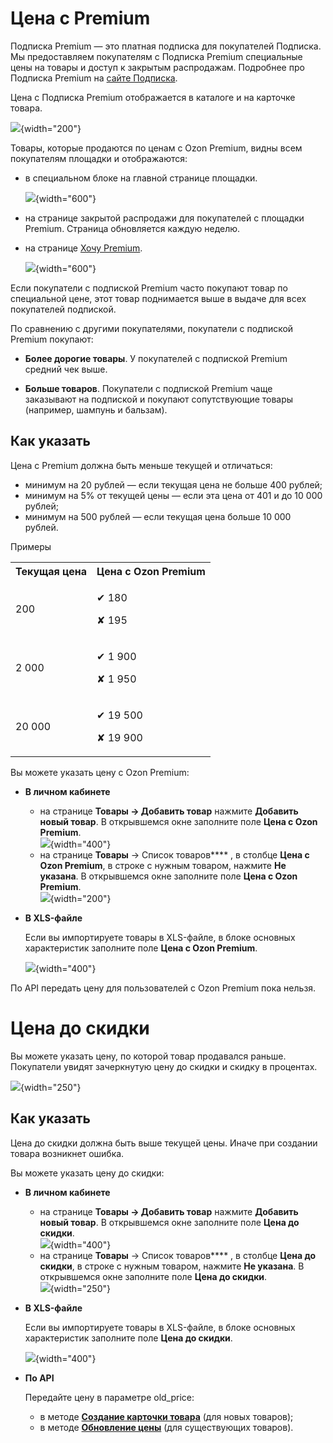 [//]: # (title: Специальные цены)

# Цена с Premium

Подписка Premium — это платная подписка для покупателей Подписка. Мы
предоставляем покупателям с Подписка Premium специальные цены на товары и
доступ к закрытым распродажам. Подробнее про Подписка Premium на [сайте
Подписка](https://www.ozon.ru/highlight/premium/).

Цена с Подписка Premium отображается в каталоге и на карточке товара.

![](123503981.png){width="200"}

Товары, которые продаются по ценам с Ozon Premium, видны всем
покупателям площадки и отображаются:

-   в специальном блоке на главной странице площадки.

    ![](123503982.png){width="600"}

-   на странице закрытой распродажи для покупателей с площадки Premium.
    Страница обновляется каждую неделю.

-   на странице [Хочу Premium](https://www.ozon.ru/highlight/premium/).

    ![](123503983.png){width="600"}

Если покупатели с подпиской Premium часто покупают товар по специальной цене,
этот товар поднимается выше в выдаче для всех покупателей подпиской.

По сравнению с другими покупателями, покупатели с подпиской Premium покупают:

-   **Более дорогие товары**. У покупателей с подпиской Premium средний чек
    выше.

-   **Больше товаров**. Покупатели с подпиской Premium чаще заказывают на
    подпиской и покупают сопутствующие товары (например, шампунь и бальзам).

## Как указать

Цена с Premium должна быть меньше текущей и отличаться:

-   минимум на 20 рублей — если текущая цена не больше 400 рублей;
-   минимум на 5% от текущей цены — если эта цена от 401 и до 10 000
    рублей;
-   минимум на 500 рублей — если текущая цена больше 10 000 рублей.

Примеры

<table>
<tr class="header">
<th>Текущая цена</th>
<th>Цена с Ozon Premium</th>
</tr>
<tr>
<td>200</td>
<td><p>✔ 180</p>
<p>✘ 195</p></td>
</tr>
<tr>
<td>2 000</td>
<td><p>✔ 1 900</p>
<p>✘ 1 950</p></td>
</tr>
<tr>
<td>20 000</td>
<td><p>✔ 19 500</p>
<p>✘ 19 900</p></td>
</tr>
</table>

Вы можете указать цену с Ozon Premium:

-   **В личном кабинете**
    -   на странице **Товары → Добавить товар** нажмите **Добавить новый
        товар**. В открывшемся окне заполните поле **Цена с Ozon
        Premium**.  
        ![](123503984.png){width="400"}
    -   на странице **Товары** → Список товаров**** , в столбце **Цена с
        Ozon Premium**, в строке с нужным товаром, нажмите **Не
        указана**. В открывшемся окне заполните поле **Цена с Ozon
        Premium**.  
        ![](123503985.png){width="200"}

-   **В XLS-файле**

    Если вы импортируете товары в XLS-файле, в блоке основных
    характеристик заполните поле **Цена с Ozon Premium**.

    ![](123503986.png){width="400"}

По API передать цену для пользователей с Ozon Premium пока нельзя.

# Цена до скидки

Вы можете указать цену, по которой товар продавался раньше. Покупатели
увидят зачеркнутую цену до скидки и скидку в процентах.

![](123503987.png){width="250"}

## Как указать

Цена до скидки должна быть выше текущей цены. Иначе при создании товара
возникнет ошибка.

Вы можете указать цену до скидки:

-   **В личном кабинете**
    -   на странице **Товары → Добавить товар** нажмите **Добавить новый
        товар**. В открывшемся окне заполните поле **Цена до скидки**.  
        ![](123503988.png){width="400"}
    -   на странице **Товары** → Список товаров**** , в столбце **Цена
        до скидки**, в строке с нужным товаром, нажмите **Не
        указана**. В открывшемся окне заполните поле **Цена до
        скидки**.  
        ![](123503989.png){width="250"}

-   **В XLS-файле**

    Если вы импортируете товары в XLS-файле, в блоке основных
    характеристик заполните поле **Цена до скидки**.

    ![](123503990.png){width="400"}

-   **По API**

    Передайте цену в параметре old\_price:

    -   в методе **[Создание карточки
        товара](https://api-seller.ozon.ru/apiref/ru/#t-title_post_products_create)**
        (для новых товаров);
    -   в методе **[Обновление
        цены](https://api-seller.ozon.ru/apiref/ru/#t-title_post_products_prices)**
        (для существующих товаров).
    